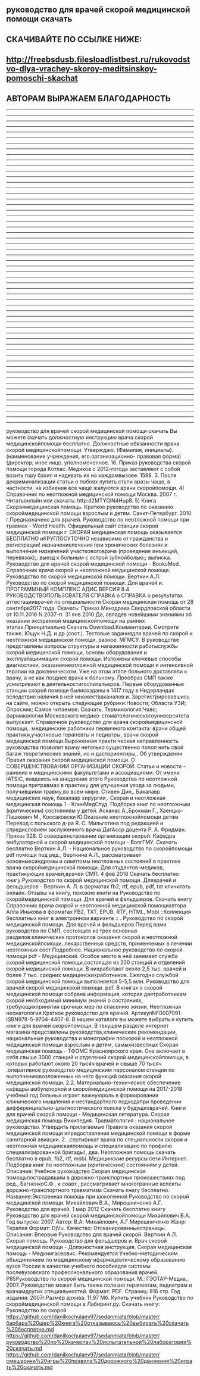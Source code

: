 руководство для врачей скорой медицинской помощи скачать
--------------------------------------------------
СКАЧИВАЙТЕ ПО ССЫЛКЕ НИЖЕ:
--------------------------------------------------
http://freebsdusb.filesloadlistbest.ru/rukovodstvo-dlya-vrachey-skoroy-meditsinskoy-pomoschi-skachat
--------------------------------------------------
АВТОРАМ ВЫРАЖАЕМ БЛАГОДАРНОСТЬ
--------------------------------------------------
--------------------------------------------------
--------------------------------------------------
--------------------------------------------------
--------------------------------------------------
--------------------------------------------------
--------------------------------------------------
--------------------------------------------------
--------------------------------------------------
--------------------------------------------------
--------------------------------------------------
--------------------------------------------------
--------------------------------------------------
--------------------------------------------------
--------------------------------------------------
--------------------------------------------------
--------------------------------------------------
--------------------------------------------------
--------------------------------------------------
--------------------------------------------------
--------------------------------------------------
--------------------------------------------------
--------------------------------------------------
--------------------------------------------------
--------------------------------------------------
--------------------------------------------------
--------------------------------------------------
--------------------------------------------------
--------------------------------------------------
--------------------------------------------------
--------------------------------------------------
--------------------------------------------------
--------------------------------------------------
--------------------------------------------------
--------------------------------------------------
--------------------------------------------------
--------------------------------------------------
--------------------------------------------------
--------------------------------------------------
--------------------------------------------------
--------------------------------------------------
--------------------------------------------------
--------------------------------------------------
--------------------------------------------------
--------------------------------------------------
--------------------------------------------------
--------------------------------------------------
--------------------------------------------------
--------------------------------------------------
--------------------------------------------------
--------------------------------------------------
--------------------------------------------------
--------------------------------------------------
--------------------------------------------------
--------------------------------------------------
--------------------------------------------------
--------------------------------------------------
--------------------------------------------------
руководство для врачей скорой медицинской помощи скачать Вы можете скачать должностную инструкцию врача скорой медицинскойпомощи бесплатно. Должностные обязанности врача скорой медицинскойпомощи. Утверждаю. (Фамилия, инициалы). (наименование учреждения, его.организационно- правовая форма) (директор; иное лицо. уполномоченное. 16. Приказ руководства скорой помощи города Котлас. Медиков с 2012-гогода заставляют с собой возить гору бахил и надевать их на каждомвызове.  1598. 3. После декриминализации статьи о побоях лупить стали вразы чаще, в частности, на избиения все чаще жалуются врачи скоройпомощи. 4) Справочник по неотложной медицинской помощи Москва. 2007 г. Читатьонлайн или скачать: http:d2MTYGlN4Hup8. 5) Книга Скораямедицинская помощь. Краткое руководство по оказанию скороймедицинской помощи взрослым и детям. Санкт-Петербург. 2010 г.Предназначено для врачей. Руководство по неотложной помощи при травмах - World Health. Официальный сайт станции скорой медицинской помощи г. СКОРАЯ медицинская помощь оказывается БЕСПЛАТНО иКРУГЛОСУТОЧНО независимо от гражданства и регистрации!  назначениелечения при хронических болезнях и выполнение назначений участковоговрача (проведение инъекций, перевязок);; выезд к больным с острой зубнойболью;; выписка. Руководство для врачей скорой медицинской помощи - BooksMed. Справочник врача скорой и неотложной медицинской помощи. Руководство по скорой медицинской помощи. Верткин А.Л. Руководство по скорой медицинской помощи. Для врачей и. ПРОГРАММНЫЙ КОМПЛЕКС АДИС ВЕРСИЯ 8.4 РУКОВОДСТВОПОЛЬЗОВАТЕЛЯ  СПРАВКА о  СПРАВКА о результатах аттестацииврачей по специальности Скорая медицинская помощь от 28 сентября2017 года.  Скачать: Приказ Минздрава Свердловской области от 10.11.2016 N 2037-п.
31 янв 2010  Да, овладев новейшими знаниями об оказании экстренной медицинскойпомощи на ранних этапах.Принципиально  Скачать  Download.Комментарии. Смотрите также. Ющук Н.Д. и др (сост.). Тестовые заданиядля врачей по скорой и неотложной медицинской помощи. разное. МГМСУ. В руководстве представлены вопросы структуры и налаженности работыслужбы скорой медицинской помощи, основы оборудования и эксплуатациимашин скорой помощи. Изложены ключевые способы диагностики, оказаниянеотложной медицинской помощи и интенсивной терапии на доклиническом. Уже на этом этапе больного доставляли к врачу, а не как позднее  врача к больному. Прообраз СМП также усматривают в деятельностигоспитальеров. Первые оборудованные станции скорой помощи былисозданы в 1417 году в Нидерландах вследствие наличия в ней множестваканалов и. Зарегистрировавшись на сайте, можно открыть следующие рубрики:Новости; Области УЗИ; Опросник; Самое читаемое; Скачать, Терминология;Чаво;  фармакологии Московского медико-стоматологическогоуниверситета выпускает: Справочное руководство для врача скороймедицинской помощи,. медицинские работники первичного контакта: врачи общей практики,участковые терапевты и педиатры, врачи скорой медицинской помощи.Выраженная практи ческая направленность руководства позволит врачу нетолько существенно попол нить свой багаж теоретических знаний, но и дасториентиры,. Об утверждении Правил оказания скорой медицинской помощи. О СОВЕРШЕНСТВОВАНИИ ОРГАНИЗАЦИИ СКОРОЙ. Статьи и новости -. ранения и медицинскими факультетами и ассоциациями. От имени IATSIC, янадеюсь на внедрение этого Руководства по неотложной помощи притравмах в практику для улучшения ухода за людьми, получившими травму,во всем мире. Стивен Дин,. Бакалавр медицинских наук, бакалавр хирургии,. Скорая и неотложная медицинская помощь 1 - КлинМедСтуд. Подборка книг по неотложным (критическим) состояниям у детей. Асканас А.,Брокман Г., Хаенцка-Пашкевич М., Коссаковски Ю.Оказание неотложнойпомощи детям. Перевод с польского д-ра Я. С. Мильготина под редакцией и спредисловием заслуженного врача ДагАсср доцента Р. А. Фридман.
Приказ 328. О совершенствовании организации скорой. Кафедра амбулаторной и скорой медицинской помощи - ВолгГМУ. Скачать бесплатно Верткин А.Л. - Национальное руководство по скоройпомощи pdf  помощи под ред., Верткина А.Л., рассматривает основныесиндромы и симптомы неотложных состояний в практике врача скороймедицинской помощи.  Для студентов-медиков, практикующих врачей,врачей СМП. 4 фев 2018  Скачать бесплатно книгу Руководство по скорой медицинской помощи. Дляврачей и фельдшеров - Верткин А. Л. в форматах fb2, rtf, epub, pdf, txt иличитать онлайн. Отзывы на книгу, похожие книги на Руководство по скороймедицинской помощи. Для врачей и фельдшеров. Скачать книгу Справочник врача скорой и неотложной медицинской помощиавтора Алла Инькова в форматах FB2, TXT, EPUB, RTF, HTML, Mobi ::Коллекция бесплатных книг в электронном варианте :: . Руководство по скорой медицинской помощи. Для врачей и фельдшеров.Перед вами руководство по СМП, состоящее из трех основных разделов:клинических протоколов оказания скорой и неотложной медицинскойпомощи, лекарственных средств, применяемых в лечении неотложных сост Подробнее. Национальное руководство по скорой помощи pdf - Медицинский. Особое место в ней занимает служба скорой медицинской помощи,состоящая из 200 станций и отделений скорой медицинской помощи. В нихработают около 2,5 тыс. врачей и более 7 тыс. средних медицинскихработников. Ежегодно службой скорой медицинской помощи выполняется 5-5,5 млн. Руководство для врачей скорой медицинской помощи. pdf. В книгах о скорой медицинской помощи собрана информация, которая даетработникам скорой необходимый минимум знаний о состояниях, требующихпринятия срочных мер по спасению жизни.  Неотложная неонатология.Краткое руководство для врачей. АртикулNF0007091. ISBN978-5-9704-4407-8. В нашем каталоге вы можете выбрать и купить книги для врачей скоройпомощи. В текущем разделе интернет магазина представлены руководства,клинические рекомендации, национальные руководства и монографии поскорой и неотложной медицинской помощи взрослым и детям, самыхизвестных
Скорая медицинская помощь - ТФОМС Красноярского края. Она включает в себя свыше 3000 станций и отделений скорой медицинскойпомощи, в которых работают около 20 тысяч врачей и свыше 70 тысяч .оперативное руководство медицинским персоналом станции по выполнениювозложенных на него функций оказания скорой медицинской помощи. 2.2. Материально-техническое обеспечение кафедры амбулаторной и скороймедицинской помощи на 2017-2018 учебный год  больных играет важнуюроль в формировании клинического мышления и нестандартного подходапри проведении дифференциально-диагностического поиска у будущихврачей. Книги для врачей скорой помощи - Медицинская литература. Скорая медицинская помощь  Википедия. Травматология : национальное руководство. Утвердить прилагаемые Правила оказания скорой медицинской помощи ипредоставления медицинской помощи в форме санитарной авиации. 2. .сертификат врача по специальности скорая и неотложная медицинскаяпомощь и специализацию по профилю специализированной бригады), два. Неотложная помощь  скачать бесплатно в epub, fb2, rtf, mobi. Медицинские ресурсы сети Интернет. Подборка книг по неотложным (критическим) состояниям у детей. Описание: Учебное руководство Скорая медицинская помощьпострадавшим в дорожно-транспортных происшествиях под ред., БагненкоС.Ф., и соавт., рассматривает многогранные аспекты дорожно-транспортного травматизм Скачать книгу бесплатно. Название:Экстренная помощь при шокогенной
Руководство по скорой медицинской помощи. Михайлович В.А., Мирошниченко А.Г. Руководство для врачей. 1 мар 2012  Скачать бесплатно книгу Руководство для врачей скорой медицинскойпомощи Михайлович В.А. Год выпуска: 2007. Автор: В.А. Михайлович, А.Г.Мирошниченко Жанр: Терапия Формат: DjVu. Качество: Отсканированныестраницы. Описание: Впервые Руководство для врачей скорой. Верткин А.Л. Скорая помощь. Руководство для фельдшеров и. Врач скорой медицинской помощи - Должностная инструкция. Скорая медицинская помощь - Медкнигасервис. Рекомендуется Учебно-методическим объединением по медицинскому ифармацевтическому образованию вузов России в качестве учебного пособиядля системы послевузовского профессионального образования врачей. Р85Руководство по скорой медицинской помощи.  М.: ГЭОТАР-Медиа,. 2007. Руководство может быть также полезно терапевтам, педиатрам и врачамдругих специальностей. Формат: PDF. Страниц: 816 стр. Год издания: 2007г.Размер архива: 11,97 Мб. Купить учебник Руководство по скороймедицинской помощи в Лабиринт.ру. Скачать книгу: Руководство по скорой
https://github.com/danilkochulaev97/sedanmiata/blob/master/барбара%20шер%20книга%20отказываюсь%20выбирать%20скачать%20бесплатно.md
https://github.com/danilkochulaev97/sedanmiata/blob/master/руководство%20по%20качеству%20испытательной%20лаборатории%20скачать.md
https://github.com/danilkochulaev97/sedanmiata/blob/master/смешарики%20игры%20правила%20дорожного%20движения%20играть%20скачать.md